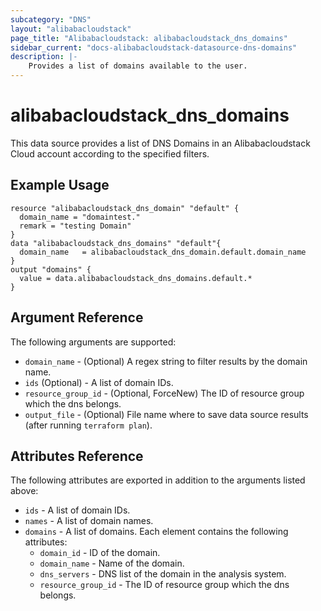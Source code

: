```yaml
---
subcategory: "DNS"
layout: "alibabacloudstack"
page_title: "Alibabacloudstack: alibabacloudstack_dns_domains"
sidebar_current: "docs-alibabacloudstack-datasource-dns-domains"
description: |-
    Provides a list of domains available to the user.
---
```


# alibabacloudstack\_dns\_domains

This data source provides a list of DNS Domains in an Alibabacloudstack Cloud account according to the specified filters.

## Example Usage

```
resource "alibabacloudstack_dns_domain" "default" {
  domain_name = "domaintest."
  remark = "testing Domain"
}
data "alibabacloudstack_dns_domains" "default"{
  domain_name   = alibabacloudstack_dns_domain.default.domain_name
}
output "domains" {
  value = data.alibabacloudstack_dns_domains.default.*
}
```

## Argument Reference

The following arguments are supported:

* `domain_name` - (Optional) A regex string to filter results by the domain name. 
* `ids` (Optional) - A list of domain IDs.
* `resource_group_id` - (Optional, ForceNew) The ID of resource group which the dns belongs.
* `output_file` - (Optional) File name where to save data source results (after running `terraform plan`).

## Attributes Reference

The following attributes are exported in addition to the arguments listed above:

* `ids` - A list of domain IDs.
* `names` - A list of domain names.
* `domains` - A list of domains. Each element contains the following attributes:
  * `domain_id` - ID of the domain.
  * `domain_name` - Name of the domain.
  * `dns_servers` - DNS list of the domain in the analysis system.
  * `resource_group_id` - The ID of resource group which the dns belongs.
